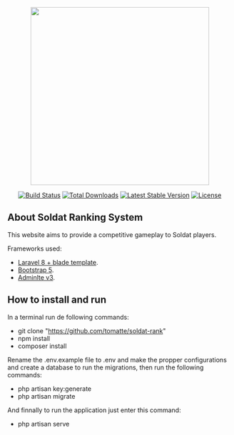 <p align="center"><a href="https://laravel.com" target="_blank"><img src="https://raw.githubusercontent.com/laravel/art/master/logo-lockup/5%20SVG/2%20CMYK/1%20Full%20Color/laravel-logolockup-cmyk-red.svg" width="400"></a></p>

<p align="center">
<a href="https://travis-ci.org/laravel/framework"><img src="https://travis-ci.org/laravel/framework.svg" alt="Build Status"></a>
<a href="https://packagist.org/packages/laravel/framework"><img src="https://img.shields.io/packagist/dt/laravel/framework" alt="Total Downloads"></a>
<a href="https://packagist.org/packages/laravel/framework"><img src="https://img.shields.io/packagist/v/laravel/framework" alt="Latest Stable Version"></a>
<a href="https://packagist.org/packages/laravel/framework"><img src="https://img.shields.io/packagist/l/laravel/framework" alt="License"></a>
</p>


## About Soldat Ranking System
This website aims to provide a competitive gameplay to Soldat players.

Frameworks used:
 - [Laravel 8 + blade template](https://laravel.com/docs/8.x).
 - [Bootstrap 5](https://getbootstrap.com/docs/5.0/getting-started/introduction/).
 - [Adminlte v3](https://github.com/jeroennoten/Laravel-AdminLTE/wiki).


## How to install and run
In a terminal run de following commands:
 - git clone "https://github.com/tomatte/soldat-rank"
 - npm install
 - composer install

Rename the .env.example file to .env and make the propper configurations and create a database to run the migrations, then run the following commands:

 - php artisan key:generate
 - php artisan migrate

And finnally to run the application just enter this command:

 - php artisan serve


